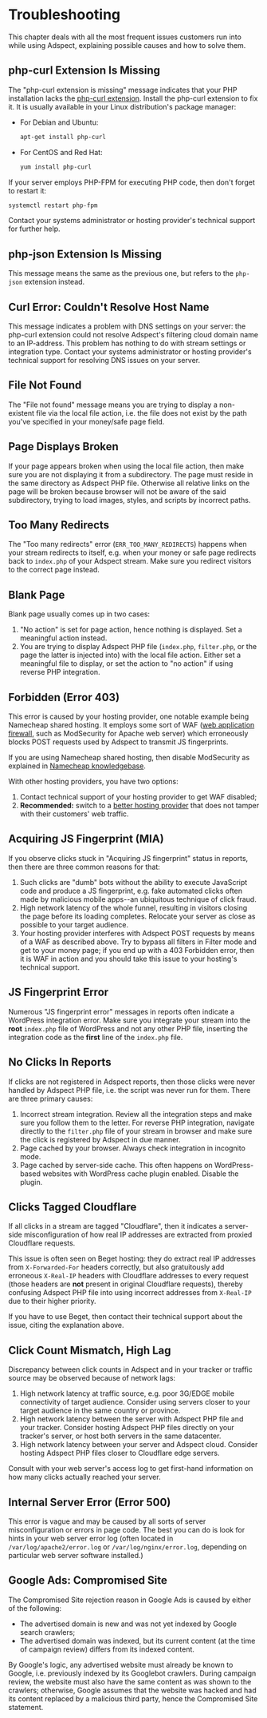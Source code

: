 # Troubleshooting

This chapter deals with all the most frequent issues customers run into while using Adspect,
explaining possible causes and how to solve them.

## php-curl Extension Is Missing

The "php-curl extension is missing" message indicates that your PHP installation lacks the
[php-curl extension](https://www.php.net/manual/en/book.curl.php).  Install the php-curl extension to fix it.
It is usually available in your Linux distribution's package manager:

* For Debian and Ubuntu:
  ```bash
  apt-get install php-curl
  ```
* For CentOS and Red Hat:
  ```bash
  yum install php-curl
  ```

If your server employs PHP-FPM for executing PHP code, then don't forget to restart it:

```bash
systemctl restart php-fpm
```

Contact your systems administrator or hosting provider's technical support for further help.

## php-json Extension Is Missing

This message means the same as the previous one, but refers to the `php-json` extension instead.

## Curl Error: Couldn't Resolve Host Name

This message indicates a problem with DNS settings on your server: the php-curl extension could not resolve Adspect's
filtering cloud domain name to an IP-address.  This problem has nothing to do with stream settings or integration type.
Contact your systems administrator or hosting provider's technical support for resolving DNS issues on your server.

## File Not Found

The "File not found" message means you are trying to display a non-existent file via the local file action, i.e. the file
does not exist by the path you've specified in your money/safe page field.

## Page Displays Broken

If your page appears broken when using the local file action, then make sure you are not displaying it from a subdirectory.
The page must reside in the same directory as Adspect PHP file.  Otherwise all relative links on the page will be broken
because browser will not be aware of the said subdirectory, trying to load images, styles, and scripts by incorrect paths.

## Too Many Redirects

The "Too many redirects" error (`ERR_TOO_MANY_REDIRECTS`) happens when your stream redirects to itself, e.g. when your money
or safe page redirects back to `index.php` of your Adspect stream.  Make sure you redirect visitors to the correct page instead.

## Blank Page

Blank page usually comes up in two cases:

1.  "No action" is set for page action, hence nothing is displayed.  Set a meaningful action instead.
2.  You are trying to display Adspect PHP file (`index.php`, `filter.php`, or the page the latter is injected into) with
    the local file action.  Either set a meaningful file to display, or set the action to "no action" if using reverse
    PHP integration.

## Forbidden (Error 403)

This error is caused by your hosting provider, one notable example being Namecheap shared hosting.
It employs some sort of WAF ([web application firewall](https://en.wikipedia.org/wiki/Web_application_firewall),
such as ModSecurity for Apache web server) which erroneously blocks POST requests used by Adspect to transmit
JS fingerprints.

If you are using Namecheap shared hosting, then disable ModSecurity as explained in [Namecheap knowledgebase](https://www.namecheap.com/support/knowledgebase/article.aspx/10512/12/how-to-work-with-the-modsecurity-plugin/).

With other hosting providers, you have two options:

1.  Contact technical support of your hosting provider to get WAF disabled;
2.  **Recommended:** switch to a [better hosting provider](overview.md#hosting) that does not tamper with their customers'
    web traffic.

## Acquiring JS Fingerprint (MIA)

If you observe clicks stuck in "Acquiring JS fingerprint" status in reports, then there are three common reasons for that:

1.  Such clicks are "dumb" bots without the ability to execute JavaScript code and produce a JS fingerprint, e.g.
    fake automated clicks often made by malicious mobile apps--an ubiquitous technique of click fraud.
2.  High network latency of the whole funnel, resulting in visitors closing the page before its loading completes.
    Relocate your server as close as possible to your target audience.
3.  Your hosting provider interferes with Adspect POST requests by means of a WAF as described above.  Try to bypass
    all filters in Filter mode and get to your money page; if you end up with a 403 Forbidden error, then it is WAF
    in action and you should take this issue to your hosting's technical support.

## JS Fingerprint Error

Numerous "JS fingerprint error" messages in reports often indicate a WordPress integration error.  Make sure you integrate
your stream into the **root** `index.php` file of WordPress and not any other PHP file, inserting the integration code as
the **first** line of the `index.php` file.

## No Clicks In Reports

If clicks are not registered in Adspect reports, then those clicks were never handled by Adspect PHP file, i.e. the script
was never run for them.  There are three primary causes:

1.  Incorrect stream integration.  Review all the integration steps and make sure you follow them to the letter.
    For reverse PHP integration, navigate directly to the `filter.php` file of your stream in browser and make sure
    the click is registered by Adspect in due manner.
2.  Page cached by your browser.  Always check integration in incognito mode.
3.  Page cached by server-side cache.  This often happens on WordPress-based websites with WordPress cache plugin enabled.
    Disable the plugin.

## Clicks Tagged Cloudflare

If all clicks in a stream are tagged "Cloudflare", then it indicates a server-side misconfiguration of how real IP addresses
are extracted from proxied Cloudflare requests.

This issue is often seen on Beget hosting: they do extract real IP addresses from `X-Forwarded-For` headers correctly,
but also gratuitously add erroneous `X-Real-IP` headers with Cloudflare addresses to every request (those headers are **not**
present in original Cloudflare requests), thereby confusing Adspect PHP file into using incorrect addresses from `X-Real-IP`
due to their higher priority.

If you have to use Beget, then contact their technical support about the issue, citing the explanation above.

## Click Count Mismatch, High Lag

Discrepancy between click counts in Adspect and in your tracker or traffic source may be observed because of network lags:

1.  High network latency at traffic source, e.g. poor 3G/EDGE mobile connectivity of target audience.  Consider using
    servers closer to your target audience in the same country or province.
2.  High network latency between the server with Adspect PHP file and your tracker.  Consider hosting Adspect PHP files
    directly on your tracker's server, or host both servers in the same datacenter.
3.  High network latency between your server and Adspect cloud.  Consider hosting Adspect PHP files closer to
    Cloudflare edge servers.

Consult with your web server's access log to get first-hand information on how many clicks actually reached your server.

## Internal Server Error (Error 500)

This error is vague and may be caused by all sorts of server misconfiguration or errors in page code.
The best you can do is look for hints in your web server error log (often located in `/var/log/apache2/error.log` or
`/var/log/nginx/error.log`, depending on particular web server software installed.)

## Google Ads: Compromised Site

The Compromised Site rejection reason in Google Ads is caused by either of the following:

* The advertised domain is new and was not yet indexed by Google search crawlers;
* The advertised domain was indexed, but its current content (at the time of campaign review) differs from its indexed content.

By Google's logic, any advertised website must already be known to Google, i.e. previously indexed by its Googlebot crawlers.
During campaign review, the website must also have the same content as was shown to the crawlers; otherwise, Google assumes that
the website was hacked and had its content replaced by a malicious third party, hence the Compromised Site statement.
